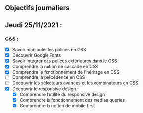 ## Objectifs journaliers

## Jeudi 25/11/2021 :


### CSS :

* [x] Savoir manipuler les polices en CSS
* [x] Découvrir Google Fonts
* [x] Savoir intégrer des polices extérieures dans le CSS
* [x] Comprendre la notion de cascade en CSS
* [x] Comprendre le fonctionnement de l'héritage en CSS
* [ ] Comprendre la précédence en CSS
* [ ] Découvrir les sélécteurs avancés et les combinateurs en CSS
* [x] Découvrir le responsive design :
  * [x] Comprendre l'utilité du responsive design
  * [x] Comprendre le fonctionnement des medias queries
  * [x] Comprendre la notion de mobile first
